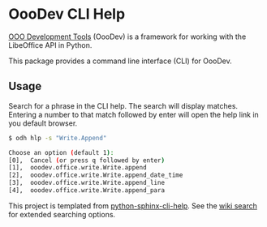 # OooDev CLI Help

[OOO Development Tools](https://python-ooo-dev-tools.readthedocs.io/en/latest/index.html) (OooDev) is a framework for working with the LibeOffice API in Python.

This package provides a command line interface (CLI) for OooDev.

## Usage

Search for a phrase in the CLI help. The search will display matches.
Entering a number to that match followed by enter will open the help link in you default browser.

```bash
$ odh hlp -s "Write.Append"

Choose an option (default 1):
[0],  Cancel (or press q followed by enter)
[1],  ooodev.office.write.Write.append                                 - method     - py
[2],  ooodev.office.write.Write.append_date_time                       - method     - py
[3],  ooodev.office.write.Write.append_line                            - method     - py
[4],  ooodev.office.write.Write.append_para                            - method     - py
```

This project is templated from [python-sphinx-cli-help](https://github.com/Amourspirit/python-sphinx-cli-help). See the [wiki search](https://github.com/Amourspirit/python-sphinx-cli-help/wiki/Searching) for extended searching options.
